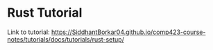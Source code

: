 # Rust Tutorial
Link to tutorial: https://SiddhantBorkar04.github.io/comp423-course-notes/tutorials/docs/tutorials/rust-setup/
